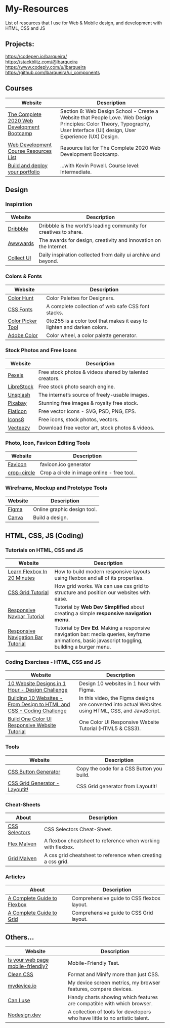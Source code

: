 # My-Resources
List of resources that I use for Web & Mobile design, and development with HTML, CSS and JS 

## Projects: 
https://codepen.io/barqueira/  
https://stackblitz.com/@lbarqueira  
https://www.codeply.com/u/lbarqueira  
https://github.com/lbarqueira/ui_components


## Courses

Website | Description |
--- | --- |
[The Complete 2020 Web Development Bootcamp](https://www.udemy.com/course/the-complete-web-development-bootcamp/?utm_source=adwords&utm_medium=udemyads&utm_campaign=WebDevelopment_v.PROF_la.EN_cc.ROW_ti.8322&utm_content=deal4584&utm_term=_._ag_80385735315_._ad_437497334061_._kw__._de_c_._dm__._pl__._ti_dsa-774930035449_._li_1011736_._pd__._&matchtype=b&gclid=Cj0KCQiA2af-BRDzARIsAIVQUOf1WP081qy9tTRgt5YbISrahkVfluAiBQz6a7tzMg8HWtbUndB4ebsaAu0lEALw_wcB) | Section 8: Web Design School - Create a Website that People Love. Web Design Principles: Color Theory, Typography, User Interface (UI) design, User Experience (UX) Design. |
[Web Development Course Resources List](https://www.appbrewery.co/p/web-development-course-resources/) | Resource list for The Complete 2020 Web Development Bootcamp. |
[Build and deploy your portfolio](https://scrimba.com/learn/portfolio) | ...with Kevin Powell. Course level: Intermediate. |

## Design

### Inspiration

Website | Description |
--- | --- |
[Dribbble](https://dribbble.com/) | Dribbble is the world’s leading community for creatives to share. |
[Awwwards](https://www.awwwards.com/websites/com/) | The awards for design, creativity and innovation on the Internet. |
[Collect UI](https://collectui.com/) | Daily inspiration collected from daily ui archive and beyond. |


### Colors & Fonts

Website | Description |
--- | --- |
[Color Hunt](https://colorhunt.co/) | Color Palettes for Designers. |
[CSS Fonts](https://www.cssfontstack.com/) | A complete collection of web safe CSS font stacks. |
[Color Picker Tool](https://www.0to255.com/) | 0to255 is a color tool that makes it easy to lighten and darken colors. |
[Adobe Color](https://color.adobe.com/create/color-wheel) | Color wheel, a color palette generator. |


### Stock Photos and Free Icons

Website | Description |
--- | --- |
[Pexels](https://www.pexels.com/) | Free stock photos & videos shared by talented creators. |
[LibreStock](https://librestock.com/) | Free stock photo search engine. |
[Unsplash](https://unsplash.com/) | The internet’s source of freely-usable images. |
[Pixabay](https://pixabay.com/) | Stunning free images & royalty free stock. |
[Flaticon](https://www.flaticon.com/) | Free vector icons - SVG, PSD, PNG, EPS. |
[Icons8](https://icons8.com/) | Free icons, stock photos, vectors. |
[Vecteezy](https://www.vecteezy.com/) | Download free vector art, stock photos & videos. |


### Photo, Icon, Favicon Editing Tools

Website | Description |
--- | --- |
[Favicon](https://www.favicon.cc/) | favicon.ico generator |
[crop-circle](https://crop-circle.imageonline.co/) | Crop a circle in image online - free tool. |

### Wireframe, Mockup and Prototype Tools
Website | Description |
--- | --- |
[Figma](https://www.figma.com/) | Online graphic design tool. |
[Canva](https://www.canva.com/en_gb/) | Build a design. |


## HTML, CSS, JS (Coding)

### Tutorials on HTML, CSS and JS

Website | Description |
--- | --- |
[Learn Flexbox In 20 Minutes](https://www.youtube.com/watch?v=FTlczfR82mQ&t=964s) | How to build modern responsive layouts using flexbox and all of its properties. |
[CSS Grid Tutorial](https://www.youtube.com/watch?v=EFafSYg-PkI&t=1s) | How grid works. We can use css grid to structure and position our websites with ease. |
[Responsive Navbar Tutorial](https://www.youtube.com/watch?v=At4B7A4GOPg&t=17s) | Tutorial by __Web Dev Simplified__ about creating a simple __responsive navigation menu__. |
[Responsive Navigation Bar Tutorial](https://www.youtube.com/watch?v=gXkqy0b4M5g&t=15s) | Tutorial by __Dev Ed__. Making a responsive navigation bar: media queries, keyframe animations, basic javascript toggling, building a burger menu. |

### Coding Exercises - HTML, CSS and JS

Website | Description |
--- | --- |
[10 Website Designs in 1 Hour - Design Challenge](https://www.youtube.com/watch?v=lf_vL-TNOEk&t=18s) | Design 10 websites in 1 hour with Figma. |
[Building 10 Websites - From Design to HTML and CSS - Coding Challenge](https://www.youtube.com/watch?v=Rz-rey4Q1bw) | In this video, the Figma designs are converted into actual Websites using HTML, CSS, and JavaScript. |
[Build One Color UI Responsive Website Tutorial](https://www.youtube.com/watch?v=2IjyqauKumE) | One Color UI Responsive Website Tutorial (HTML5 & CSS3). |

### Tools

Website | Description |
--- | --- |
[CSS Button Generator](https://css3buttongenerator.com/) | Copy the code for a CSS Button you build. |
[CSS Grid Generator - Layoutit!](https://grid.layoutit.com/) | CSS Grid generator from Layoutit! |

### Cheat-Sheets

About | Description |
--- | --- |
[CSS Selectors](https://drive.google.com/file/d/1bULsiOOpuYE3-GVMWWBy6GGP703L_psE/view?usp=sharing) | CSS Selectors Cheat-Sheet. |
[Flex Malven](https://flexbox.malven.co/) | A flexbox cheatsheet to reference when working with flexbox. |
[Grid Malven](https://grid.malven.co/) | A css grid cheatsheet to reference when creating a css grid. |

### Articles

About | Description |
--- | --- |
[A Complete Guide to Flexbox](https://css-tricks.com/snippets/css/a-guide-to-flexbox/) | Comprehensive guide to CSS flexbox layout. |
[A Complete Guide to Grid](https://css-tricks.com/snippets/css/complete-guide-grid/) | Comprehensive guide to CSS Grid layout. |

## Others...

Website | Description |
--- | --- |
[Is your web page mobile-friendly?](https://search.google.com/test/mobile-friendly) | Mobile-Friendly Test. |
[Clean CSS](https://www.cleancss.com/) | Format and Minify more than just CSS. |
[mydevice.io](https://www.mydevice.io/#) | My device screen metrics, my browser features, compare devices. |
[Can I use](https://caniuse.com/) | Handy charts showing which features are compatible with which browser. |
[Nodesign.dev](https://nodesign.dev/) | A collection of tools for developers who have little to no artistic talent. |
